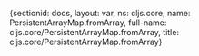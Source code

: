 {sectionid: docs, layout: var, ns: cljs.core, name: PersistentArrayMap.fromArray,
  full-name: cljs.core/PersistentArrayMap.fromArray, title: cljs.core/PersistentArrayMap.fromArray}
